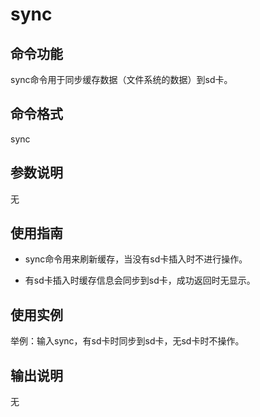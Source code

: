 # sync


## 命令功能

sync命令用于同步缓存数据（文件系统的数据）到sd卡。


## 命令格式

sync


## 参数说明

无


## 使用指南

- sync命令用来刷新缓存，当没有sd卡插入时不进行操作。

- 有sd卡插入时缓存信息会同步到sd卡，成功返回时无显示。


## 使用实例

举例：输入sync，有sd卡时同步到sd卡，无sd卡时不操作。


## 输出说明

无

